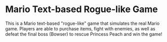 # Mario Text-based Rogue-like Game
This is a Mario text-based "rogue-like" game that simulates the real Mario game. Players are able to purchase items, fight with enemies, as well as defeat the final boss (Bowser) to rescue Princess Peach and win the game!
